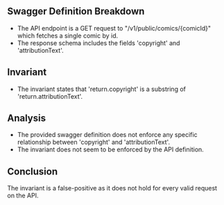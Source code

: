 ## Swagger Definition Breakdown
- The API endpoint is a GET request to "/v1/public/comics/{comicId}" which fetches a single comic by id.
- The response schema includes the fields 'copyright' and 'attributionText'.

## Invariant
- The invariant states that 'return.copyright' is a substring of 'return.attributionText'.

## Analysis
- The provided swagger definition does not enforce any specific relationship between 'copyright' and 'attributionText'.
- The invariant does not seem to be enforced by the API definition.

## Conclusion
The invariant is a false-positive as it does not hold for every valid request on the API.
